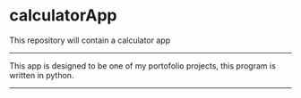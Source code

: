 # calculatorApp
This repository will contain a calculator app

---------------------------------------------------

This app is designed to be one of my portofolio projects, this program is written in python.

---------------------------------------------------
